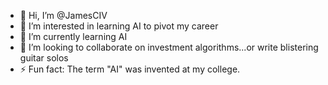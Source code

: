 - 👋 Hi, I’m @JamesCIV
- 👀 I’m interested in learning AI to pivot my career
- 🌱 I’m currently learning AI
- 💞️ I’m looking to collaborate on investment algorithms...or write blistering guitar solos
- ⚡ Fun fact: The term "AI" was invented at my college.

<!---
JamesCIV/JamesCIV is a ✨ special ✨ repository because its `README.md` (this file) appears on your GitHub profile.
You can click the Preview link to take a look at your changes.
--->
